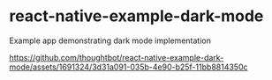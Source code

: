 # react-native-example-dark-mode
Example app demonstrating dark mode implementation

https://github.com/thoughtbot/react-native-example-dark-mode/assets/1691324/3d31a091-035b-4e90-b25f-11bb8814350c
